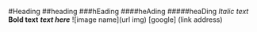 #Heading
##heading
###hEading
####heAding
#####heaDing
*Italic text*
**Bold text**
***text here***
![image name](url img)
[google] (link address)
